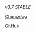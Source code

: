 *v3.7 STABLE*

   [Changelog](https://teletype.in/@briclyaz/nlsound-v3-7-stable-changelog)

   [GitHub](https://github.com/Briclyaz/NLSound_module_QCom)
